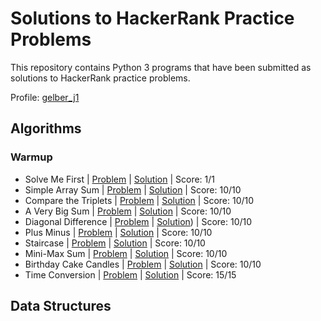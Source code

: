# Solutions to HackerRank Practice Problems
This repository contains Python 3 programs that have been submitted as solutions to HackerRank practice problems.

Profile: [gelber_j1](https://www.hackerrank.com/gelber_j1)

## Algorithms
### Warmup
  - Solve Me First | [Problem](https://www.hackerrank.com/challenges/solve-me-first/problem) | [Solution](https://github.com/jegelber/hackerrank-solutions/blob/master/algorithms/warmup/solve-me-first.py) | Score: 1/1
  - Simple Array Sum | [Problem](https://www.hackerrank.com/challenges/simple-array-sum/problem) | [Solution](https://github.com/jegelber/hackerrank-solutions/blob/master/algorithms/warmup/simple-array-sum.py) | Score: 10/10
  - Compare the Triplets | [Problem](https://www.hackerrank.com/challenges/compare-the-triplets/problem) | [Solution](https://github.com/jegelber/hackerrank-solutions/blob/master/algorithms/warmup/compare-the-triplets.py) | Score: 10/10
  - A Very Big Sum | [Problem](https://www.hackerrank.com/challenges/a-very-big-sum/problem) | [Solution](https://github.com/jegelber/hackerrank-solutions/blob/master/algorithms/warmup/a-very-big-sum.py) | Score: 10/10
  - Diagonal Difference | [Problem](https://www.hackerrank.com/challenges/diagonal-difference/problem) | [Solution](https://github.com/jegelber/hackerrank-solutions/blob/master/algorithms/diagonal-difference.py)) | Score: 10/10
  - Plus Minus | [Problem](https://www.hackerrank.com/challenges/plus-minus/problem) | [Solution](https://github.com/jegelber/hackerrank-solutions/blob/master/algorithms/plus-minus.py) | Score: 10/10
  - Staircase | [Problem](https://www.hackerrank.com/challenges/staircase/problem) | [Solution](https://github.com/jegelber/hackerrank-solutions/blob/master/algorithms/staircase.py) | Score: 10/10
  - Mini-Max Sum | [Problem](https://www.hackerrank.com/challenges/mini-max-sum/problem) | [Solution](https://github.com/jegelber/hackerrank-solutions/blob/master/algorithms/warmup/mini-max-sum.py) | Score: 10/10
  - Birthday Cake Candles | [Problem](https://www.hackerrank.com/challenges/birthday-cake-candles/problem) | [Solution](https://github.com/jegelber/hackerrank-solutions/blob/master/algorithms/warmup/birthday-cake-candles.py) | Score: 10/10
  - Time Conversion | [Problem](https://www.hackerrank.com/challenges/time-conversion/problem) | [Solution](https://github.com/jegelber/hackerrank-solutions/blob/master/algorithms/warmup/time-conversion.py) | Score: 15/15
## Data Structures
